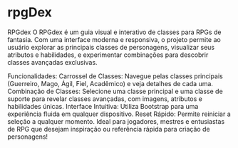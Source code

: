 # rpgDex
RPGdex
O RPGdex é um guia visual e interativo de classes para RPGs de fantasia. Com uma interface moderna e responsiva, o projeto permite ao usuário explorar as principais classes de personagens, visualizar seus atributos e habilidades, e experimentar combinações para descobrir classes avançadas exclusivas.

Funcionalidades:
Carrossel de Classes: Navegue pelas classes principais (Guerreiro, Mago, Ágil, Fiel, Acadêmico) e veja detalhes de cada uma.
Combinação de Classes: Selecione uma classe principal e uma classe de suporte para revelar classes avançadas, com imagens, atributos e habilidades únicas.
Interface Intuitiva: Utiliza Bootstrap para uma experiência fluida em qualquer dispositivo.
Reset Rápido: Permite reiniciar a seleção a qualquer momento.
Ideal para jogadores, mestres e entusiastas de RPG que desejam inspiração ou referência rápida para criação de personagens!
